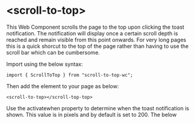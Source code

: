 # \<scroll-to-top\>

This Web Component scrolls the page to the top upon clicking the toast notification. The notification will display once a certain scroll depth is reached and remain visible from this point onwards. For very long pages this is a quick shorcut to the top of the page rather than having to use the scroll bar which can be cumbersome.

Import using the below syntax:

```
import { ScrollToTop } from "scroll-to-top-wc";
```

Then add the element to your page as below:

```
<scroll-to-top></scroll-top-top>
```

Use the activatewhen property to determine when the toast notification is shown. This value is in pixels and by default is set to 200. The below

<scroll-to-top activatewhen="400"></scroll-top-top>
